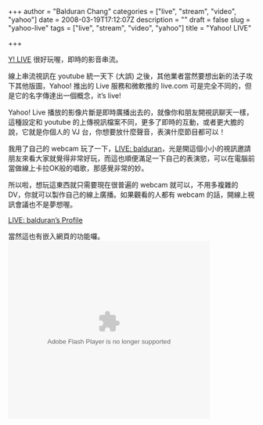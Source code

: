 +++
author = "Balduran Chang"
categories = ["live", "stream", "video", "yahoo"]
date = 2008-03-19T17:12:07Z
description = ""
draft = false
slug = "yahoo-live"
tags = ["live", "stream", "video", "yahoo"]
title = "Yahoo! LIVE"

+++


[Y! LIVE](http://live.yahoo.com/) 很好玩喔，即時的影音串流。

線上串流視訊在 youtube 統一天下 (大誤) 之後，其他業者當然要想出新的法子攻下其他版圖，Yahoo! 推出的 Live 服務和微軟推的 live.com 可是完全不同的，但是它的名字傳達出一個概念，it’s live!

Yahoo! Live 播放的影像片斷是即時廣播出去的，就像你和朋友開視訊聊天一樣，這種設定和 youtube 的上傳視訊檔案不同，更多了即時的互動，或者更大膽的說，它就是你個人的 VJ 台，你想要放什麼聲音，表演什麼節目都可以！

我用了自己的 webcam 玩了一下，[LIVE: balduran](http://live.yahoo.com/balduran)，光是開這個小小的視訊邀請朋友來看大家就覺得非常好玩，而這也順便滿足一下自己的表演慾，可以在電腦前當做線上卡拉OK般的唱歌，那感覺非常的妙。

所以啦，想玩這東西就只需要現在很普遍的 webcam 就可以，不用多複雜的 DV，你就可以製作自己的線上廣播。如果觀看的人都有 webcam 的話，開線上視訊會議也不是夢想喔。

[LIVE: balduran’s Profile](http://live.yahoo.com/profile/balduran)

當然這也有嵌入網頁的功能囉。  
<object classid="clsid:D27CDB6E-AE6D-11cf-96B8-444553540000" codebase="http://fpdownload.macromedia.com/get/flashplayer/current/swflash.cab" height="363" width="412"><param name="movie" value="http://live.yahoo.com/swf/player/balduran"></param><embed height="363" pluginspage="http://www.adobe.com/go/getflashplayer" src="http://live.yahoo.com/swf/player/balduran" type="application/x-shockwave-flash" width="412"></embed></object>

